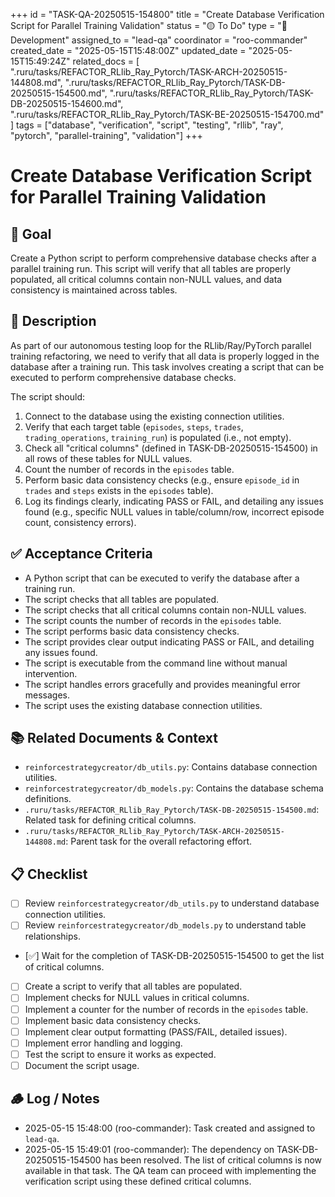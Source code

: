 +++
id = "TASK-QA-20250515-154800"
title = "Create Database Verification Script for Parallel Training Validation"
status = "🟡 To Do"
type = "🧰 Development"
assigned_to = "lead-qa"
coordinator = "roo-commander"
created_date = "2025-05-15T15:48:00Z"
updated_date = "2025-05-15T15:49:24Z"
related_docs = [
  ".ruru/tasks/REFACTOR_RLlib_Ray_Pytorch/TASK-ARCH-20250515-144808.md",
  ".ruru/tasks/REFACTOR_RLlib_Ray_Pytorch/TASK-DB-20250515-154500.md",
  ".ruru/tasks/REFACTOR_RLlib_Ray_Pytorch/TASK-DB-20250515-154600.md",
  ".ruru/tasks/REFACTOR_RLlib_Ray_Pytorch/TASK-BE-20250515-154700.md"
]
tags = ["database", "verification", "script", "testing", "rllib", "ray", "pytorch", "parallel-training", "validation"]
+++

# Create Database Verification Script for Parallel Training Validation

## 🎯 Goal
Create a Python script to perform comprehensive database checks after a parallel training run. This script will verify that all tables are properly populated, all critical columns contain non-NULL values, and data consistency is maintained across tables.

## 📝 Description
As part of our autonomous testing loop for the RLlib/Ray/PyTorch parallel training refactoring, we need to verify that all data is properly logged in the database after a training run. This task involves creating a script that can be executed to perform comprehensive database checks.

The script should:
1. Connect to the database using the existing connection utilities.
2. Verify that each target table (`episodes`, `steps`, `trades`, `trading_operations`, `training_run`) is populated (i.e., not empty).
3. Check all "critical columns" (defined in TASK-DB-20250515-154500) in all rows of these tables for NULL values.
4. Count the number of records in the `episodes` table.
5. Perform basic data consistency checks (e.g., ensure `episode_id` in `trades` and `steps` exists in the `episodes` table).
6. Log its findings clearly, indicating PASS or FAIL, and detailing any issues found (e.g., specific NULL values in table/column/row, incorrect episode count, consistency errors).

## ✅ Acceptance Criteria
- A Python script that can be executed to verify the database after a training run.
- The script checks that all tables are populated.
- The script checks that all critical columns contain non-NULL values.
- The script counts the number of records in the `episodes` table.
- The script performs basic data consistency checks.
- The script provides clear output indicating PASS or FAIL, and detailing any issues found.
- The script is executable from the command line without manual intervention.
- The script handles errors gracefully and provides meaningful error messages.
- The script uses the existing database connection utilities.

## 📚 Related Documents & Context
- `reinforcestrategycreator/db_utils.py`: Contains database connection utilities.
- `reinforcestrategycreator/db_models.py`: Contains the database schema definitions.
- `.ruru/tasks/REFACTOR_RLlib_Ray_Pytorch/TASK-DB-20250515-154500.md`: Related task for defining critical columns.
- `.ruru/tasks/REFACTOR_RLlib_Ray_Pytorch/TASK-ARCH-20250515-144808.md`: Parent task for the overall refactoring effort.

## 📋 Checklist
- [ ] Review `reinforcestrategycreator/db_utils.py` to understand database connection utilities.
- [ ] Review `reinforcestrategycreator/db_models.py` to understand table relationships.
- [✅] Wait for the completion of TASK-DB-20250515-154500 to get the list of critical columns.
- [ ] Create a script to verify that all tables are populated.
- [ ] Implement checks for NULL values in critical columns.
- [ ] Implement a counter for the number of records in the `episodes` table.
- [ ] Implement basic data consistency checks.
- [ ] Implement clear output formatting (PASS/FAIL, detailed issues).
- [ ] Implement error handling and logging.
- [ ] Test the script to ensure it works as expected.
- [ ] Document the script usage.

## 🪵 Log / Notes
- 2025-05-15 15:48:00 (roo-commander): Task created and assigned to `lead-qa`.
- 2025-05-15 15:49:01 (roo-commander): The dependency on TASK-DB-20250515-154500 has been resolved. The list of critical columns is now available in that task. The QA team can proceed with implementing the verification script using these defined critical columns.
